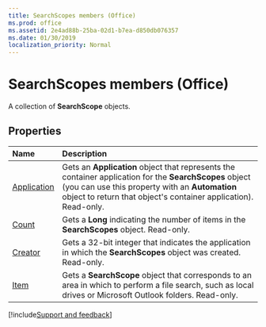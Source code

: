 ```yaml
---
title: SearchScopes members (Office)
ms.prod: office
ms.assetid: 2e4ad88b-25ba-02d1-b7ea-d850db076357
ms.date: 01/30/2019
localization_priority: Normal
---
```



# SearchScopes members (Office)

A collection of **SearchScope** objects.


## Properties

|Name|Description|
|:-----|:-----|
|[Application](../../Office.SearchScopes.Application.md)|Gets an **Application** object that represents the container application for the **SearchScopes** object (you can use this property with an **Automation** object to return that object's container application). Read-only.|
|[Count](../../Office.SearchScopes.Count.md)|Gets a **Long** indicating the number of items in the **SearchScopes** object. Read-only.|
|[Creator](../../Office.SearchScopes.Creator.md)|Gets a 32-bit integer that indicates the application in which the **SearchScopes** object was created. Read-only.|
|[Item](../../Office.SearchScopes.Item.md)|Gets a **SearchScope** object that corresponds to an area in which to perform a file search, such as local drives or Microsoft Outlook folders. Read-only.|

[!include[Support and feedback](~/includes/feedback-boilerplate.md)]